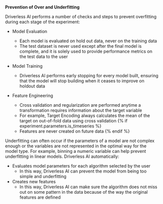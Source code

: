 **Prevention of Over and Underfitting**

Driverless AI performs a number of checks and steps to prevent overfitting during each stage of the experiment:

- Model Evaluation
    - Each model is evaluated on hold out data, never on the training data
    - The test dataset is never used except after the final model is complete, and it is solely used to provide performance metrics on the test data to the user

- Model Training
    - Driverless AI performs early stopping for every model built, ensuring that the model will stop building when it ceases to improve on holdout data

- Feature Engineering
    - Cross validation and regularization are performed anytime a transformation requires information about the target variable
    - For example, Target Encoding always calculates the mean of the target on out-of-fold data using cross validation {% if experiment.parameters.is_timeseries %}
    - Features are never created on future data {% endif %}

Underfitting can often occur if the parameters of a model are not complex enough or the variables are not represented in the optimal way for the model type.  For example, binning a numeric variable can help prevent underfitting in linear models.  Driverless AI automatically:

- Evaluates model parameters for each algorithm selected by the user
    - In this way, Driverless AI can prevent the model from being too simple and underfitting
- Creates new features
    - In this way, Driverless AI can make sure the algorithm does not miss out on some pattern in the data because of the way the original features are defined

